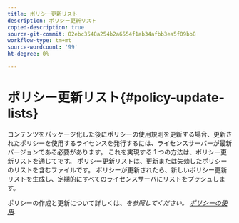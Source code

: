 ```yaml
---
title: ポリシー更新リスト
description: ポリシー更新リスト
copied-description: true
source-git-commit: 02ebc3548a254b2a6554f1ab34afbb3ea5f09bb8
workflow-type: tm+mt
source-wordcount: '99'
ht-degree: 0%

---
```


# ポリシー更新リスト{#policy-update-lists}

コンテンツをパッケージ化した後にポリシーの使用規則を更新する場合、更新されたポリシーを使用するライセンスを発行するには、ライセンスサーバーが最新バージョンである必要があります。 これを実現する 1 つの方法は、ポリシー更新リストを通じてです。 ポリシー更新リストは、更新または失効したポリシーのリストを含むファイルです。 ポリシーが更新されたら、新しいポリシー更新リストを生成し、定期的にすべてのライセンスサーバにリストをプッシュします。

ポリシーの作成と更新について詳しくは、*を参照してください。 [ポリシーの使用](../../aaxs-protecting-content/content-working-with-policies/content-working-with-policies-overview.md)*.
